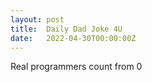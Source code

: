 ```yaml
---
layout: post
title:  Daily Dad Joke 4U
date:   2022-04-30T00:00:00Z
---
```

Real programmers count from 0

